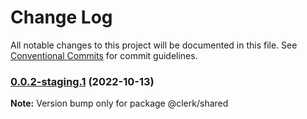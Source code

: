 # Change Log

All notable changes to this project will be documented in this file.
See [Conventional Commits](https://conventionalcommits.org) for commit guidelines.

### [0.0.2-staging.1](https://github.com/clerkinc/clerk_docker/compare/@clerk/shared@0.3.27...@clerk/shared@0.0.2-staging.1) (2022-10-13)

**Note:** Version bump only for package @clerk/shared
